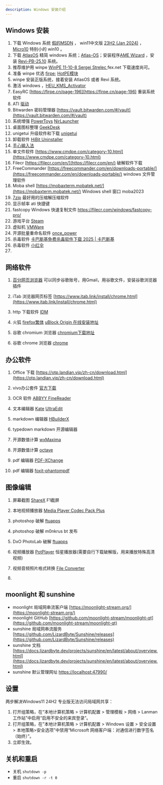 ```yaml
---
description: Windows 安装介绍
---
```


## Windows 安装

1. 下载 Windows 系统 [假的MSDN](https://next.itellyou.cn/Original/)   ， win11中文版 [23H2 (Jan 2024)](magnet:?xt=urn:btih:57831e3ad5e74a319c5b85f239794fca3aeb5159&dn=zh-cn_windows_11_business_editions_version_23h2_updated_jan_2024_x64_dvd_fee59269.iso&xl=6725859328) ， [Micro10](https://windowsxlite.com/Micro10_x64_SE/) 特别小的 win10 。
2. 下载 [AtlasOS](https://atlasos.net/) 精简 windows 系统；[Atlas-OS](https://github.com/Atlas-OS/Atlas/releases)；安装程序[AME Wizard](https://ameliorated.io) ，安装 [Revi-PB-25.10](https://www.revi.cc/)  系统。
3. 推荐维护用 winpe [WinPE 11-10-8 Sergei Strelec ](https://sergeistrelec.name/) fex.net 下载速度尚可。
4. 准备 winpe 优选 [firpe](https://firpe.cn/page-247); [HotPE模块](https://down.hotpe.top/HotPE模块)
5. winpe 安装正版系统，接着安装 AtlasOS 或者 Revi 系统。
6. 激活 windows ，[HEU_KMS_Activator](https://github.com/zbezj/HEU_KMS_Activator/releases)
7. EasyRC [https://firpe.cn/page-196](https://firpe.cn/page-196) 重装系统软件
8. ATI [驱动](https://www.amd.com/zh-cn/support/download/drivers.html)
9. Bitwarden 密码管理器 [https://vault.bitwarden.com/#/vault](https://vault.bitwarden.com/#/vault)
10. 系统增强 [PowerToys](https://learn.microsoft.com/zh-cn/windows/powertoys/install) [NirLauncher](https://launcher.nirsoft.net/downloads/index.html) 
11. 桌面图标整理 [GeekDesk](https://gitee.com/dotnetchina/GeekDesk)
12. unigetui 升级软件和下载 [unigetui](https://www.marticliment.com/unigetui/#mirrors)
13. 卸载软件 [HiBit Uninstaller](https://www.hibitsoft.ir/Uninstaller.html)
14. [手心输入法](https://www.xinshuru.com/index.html?p=win)
15. 单文件软件 [https://www.cmdpe.com/category-10.html](https://www.cmdpe.com/category-10.html)
16. Filecr [https://filecr.com/en/](https://filecr.com/en/) 破解软件下载
17. FreeCommander [https://freecommander.com/en/downloads-portable/](https://freecommander.com/en/downloads-portable/)
    windows 文件管理软件
18. Moba shell [https://mobaxterm.mobatek.net/](https://mobaxterm.mobatek.net/) Windows shell 窗口 moba2023
19. [7zip](https://www.7-zip.org/)  最好用的压缩解压缩软件
20. 显示帧率 ati 快捷键
21. fastcopy Windows 快速复制文件 https://filecr.com/windows/fastcopy-pro/
22. 游戏平台 [Steam](https://store.steampowered.com/about/)
23. 虚拟机 [VMWare](https://www.vmware.com/go/getworkstation-win)
24. 开源批量重命名软件 [once_power](https://github.com/ilgnefz/once_power)
25. 杀毒软件 [卡巴斯基免费杀毒软件下载 2025 | 卡巴斯基](https://www.kaspersky.com.cn/downloads/free-antivirus)
26. 杀毒软件 [小红伞](https://www.avira.com/)
27. 

## 网络软件

1. [百分网页浏览器](https://www.centbrowser.cn/) 可以同步谷歌账号，用Gmail，用谷歌文件，安装谷歌浏览器插件

2. iTab 浏览器网页标签 [https://www.itab.link/install/chrome.html](https://www.itab.link/install/chrome.html)

3. http 下载软件 [IDM ](https://filecr.com/windows/internet-download-manager/?id=187919616000)

4. 火狐 [firefox繁体](https://www.mozilla.org/en-US/firefox/all/desktop-release/win64/zh-TW/) [uBlock Origin 在线安装地址](https://addons.mozilla.org/addon/ublock-origin/)

5. 谷歌 chromium 浏览器 [chromium下载地址](https://download-chromium.appspot.com/)

6. 谷歌 chrome 浏览器 [chrome](https://www.google.com/chrome/)
   
   
   
   
   
   

## 办公软件

1. Office 下载 [https://otp.landian.vip/zh-cn/download.html](https://otp.landian.vip/zh-cn/download.html)

2. vivo办公套件 [官方下载](https://quantumkit.vivo.com/#/)

3. OCR 软件 [ABBYY FineReader](https://filecr.com/windows/finereader/?id=202552448000)

4. 文本编辑器 [Kate](https://kate-editor.org/zh-cn/get-it/) [UltraEdit](https://filecr.com/windows/idm-ultra-edit-0001/?id=587332864000)

5. markdown 编辑器 [HBuilderX](https://www.dcloud.io/hbuilderx.html)

6. typedown markdown 开源编辑器

7. 开源数值计算 [wxMaxima](https://wxmaxima-developers.github.io/wxmaxima/download.html)

8. 开源数值计算 [octave](https://octave.org/download) 

9. pdf 编辑器 [PDF-XChange](https://filecr.com/windows/pdf-xchange/)

10. pdf 编辑器 [foxit-phantompdf](https://filecr.com/windows/foxit-phantompdf/)

## 图像编辑

1. 屏幕截图 [ShareX](https://getsharex.com/) F1截屏

2. 本地视频播放器 [Media Player Codec Pack Plus](https://www.mediaplayercodecpack.com/plus/)

3. photoshop 破解 [ftuapps](https://ftuapps.com)

4. photoshop 破解 m0nkrus bt 发布

5. DxO PhotoLab 破解 [ftuapps](https://ftuapps.com) 

6. 视频播放器 [PotPlayer](https://potplayer.tv/?lang=zh_CN) 恒星播放器(需要自行下载破解版，用来播放特殊高清视频)

7. 视频音频照片格式转换 [File Converter](https://github.com/Tichau/FileConverter/releases)

8. 

## moonlight 和 sunshine

* moonlight 局域网串流客户端 [https://moonlight-stream.org/](https://moonlight-stream.org/)
* moonlight GitHub [https://github.com/moonlight-stream/moonlight-qt](https://github.com/moonlight-stream/moonlight-qt)
* sunshine 局域网串流服务 [https://github.com/LizardByte/Sunshine/releases](https://github.com/LizardByte/Sunshine/releases)
* sunshine 文档 [https://docs.lizardbyte.dev/projects/sunshine/en/latest/about/overview.html](https://docs.lizardbyte.dev/projects/sunshine/en/latest/about/overview.html)
* sunshine 默认管理网址 [https://localhost:47990/](https://localhost:47990/)
  
  

## 设置

两步解决Windows11 24H2 专业版无法访问局域网共享：

1. 打开组策略，在“本地计算机策略 > 计算机配置 > 管理模板 > 网络 > Lanman 工作站”中启用“启用不安全的来宾登录”。
2. 打开组策略，在”本地计算机策略 > 计算机配置 > Windows 设置 > 安全设置 > 本地策略>安全选项”中禁用“Microsoft 网络客户端：对通信进行数字签名（始终）”。
3. 立即生效。
   
   

## 关机和重启

- 关机 `shutdown -p`
- 重启 `shutdown -r -t 0`
